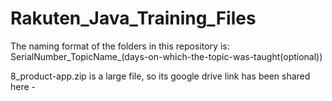 # Rakuten_Java_Training_Files

The naming format of the folders in this repository is:
  SerialNumber_TopicName_(days-on-which-the-topic-was-taught(optional))
  
 8_product-app.zip is a large file, so its google drive link has been shared here - 
